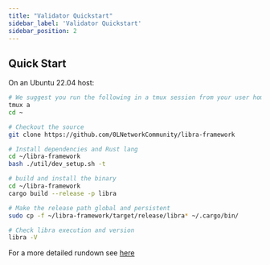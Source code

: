 ```yaml
---
title: "Validator Quickstart"
sidebar_label: 'Validator Quickstart'
sidebar_position: 2
---
```


## Quick Start

On an Ubuntu 22.04 host:

``` bash
# We suggest you run the following in a tmux session from your user home directory
tmux a
cd ~

# Checkout the source
git clone https://github.com/0LNetworkCommunity/libra-framework

# Install dependencies and Rust lang
cd ~/libra-framework
bash ./util/dev_setup.sh -t

# build and install the binary
cd ~/libra-framework
cargo build --release -p libra 

# Make the release path global and persistent
sudo cp -f ~/libra-framework/target/release/libra* ~/.cargo/bin/

# Check libra execution and version 
libra -V
```

For a more detailed rundown see [here](/validators/detailed-instructions)

